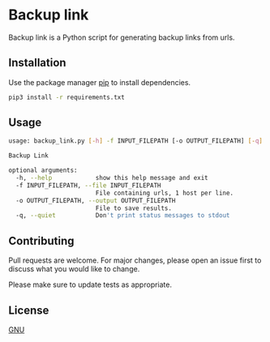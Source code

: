 # Backup link

Backup link is a Python script for generating backup links from urls.

## Installation

Use the package manager [pip](https://pip.pypa.io/en/stable/) to install dependencies.

```bash
pip3 install -r requirements.txt
```

## Usage

```bash
usage: backup_link.py [-h] -f INPUT_FILEPATH [-o OUTPUT_FILEPATH] [-q]

Backup Link

optional arguments:
  -h, --help            show this help message and exit
  -f INPUT_FILEPATH, --file INPUT_FILEPATH
                        File containing urls, 1 host per line.
  -o OUTPUT_FILEPATH, --output OUTPUT_FILEPATH
                        File to save results.
  -q, --quiet           Don't print status messages to stdout

```

## Contributing
Pull requests are welcome. For major changes, please open an issue first to discuss what you would like to change.

Please make sure to update tests as appropriate.

## License
[GNU](https://choosealicense.com/licenses/gpl-3.0/)